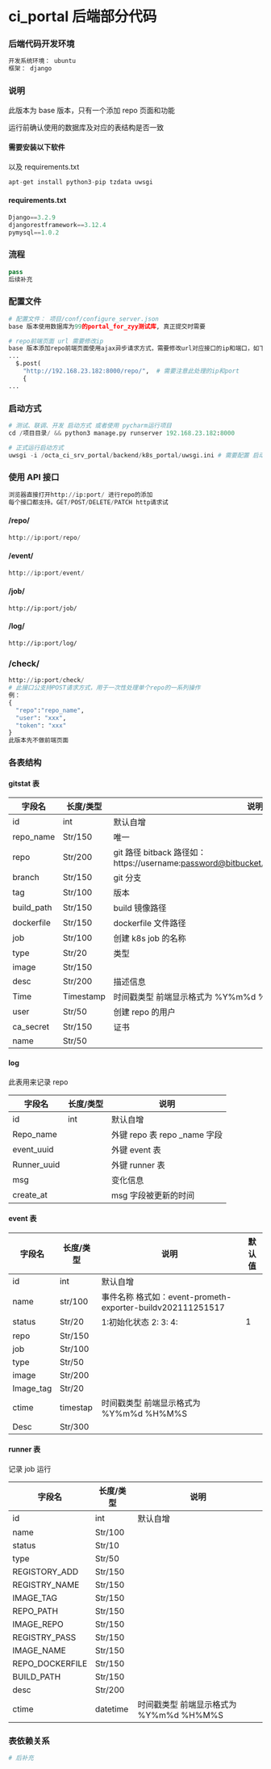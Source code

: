 # ci_portal 后端部分代码

### 后端代码开发环境

```python
开发系统环境： ubuntu
框架： django

```

### 说明

此版本为 base 版本，只有一个添加 repo 页面和功能

运行前确认使用的数据库及对应的表结构是否一致

#### **需要安装以下软件**

以及 requirements.txt

```python
apt-get install python3-pip tzdata uwsgi
```

#### requirements.txt

```python
Django==3.2.9
djangorestframework==3.12.4
pymysql==1.0.2
```

### 流程

```python
pass
后续补充
```

### 配置文件

```python
# 配置文件： 项目/conf/configure_server.json
base 版本使用数据库为99的portal_for_zyy测试库, 真正提交时需要

# repo前端页面 url 需要修改ip
base 版本添加repo前端页面使用ajax异步请求方式，需要修改url对应接口的ip和端口，如下：
...
  $.post(
    "http://192.168.23.182:8000/repo/",  # 需要注意此处理的ip和port
    {
...
```

### 启动方式

```python
# 测试、联调、开发 启动方式 或者使用 pycharm运行项目
cd /项目目录/ && python3 manage.py runserver 192.168.23.182:8000

# 正式运行启动方式
uwsgi -i /octa_ci_srv_portal/backend/k8s_portal/uwsgi.ini # 需要配置 启动的ip和端口

```

### 使用 API 接口

```python
浏览器直接打开http://ip:port/ 进行repo的添加
每个接口都支持。GET/POST/DELETE/PATCH http请求试

```

#### /repo/

```python
http://ip:port/repo/
```

#### /event/

```python
http://ip:port/event/
```

#### /job/

```
http://ip:port/job/
```

#### /log/

```
http://ip:port/log/
```

### /check/

```python
http://ip:port/check/
# 此接口公支持POST请求方式，用于一次性处理单个repo的一系列操作
例：
{
  "repo":"repo_name",
  "user": "xxx",
  "token": "xxx"
}
此版本先不做前端页面
```

### 各表结构

#### gitstat 表

| 字段名     | 长度/类型 | 说明                                                                                           |
| ---------- | --------- | ---------------------------------------------------------------------------------------------- |
| id         | int       | 默认自增                                                                                       |
| repo_name  | Str/150   | 唯一                                                                                           |
| repo       | Str/200   | git 路径 bitback 路径如：https://username:password@bitbucket.org/8labteam/prometh_exporter.git |
| branch     | Str/150   | git 分支                                                                                       |
| tag        | Str/100   | 版本                                                                                           |
| build_path | Str/150   | build 镜像路径                                                                                 |
| dockerfile | Str/150   | dockerfile 文件路径                                                                            |
| job        | Str/100   | 创建 k8s job 的名称                                                                            |
| type       | Str/20    | 类型                                                                                           |
| image      | Str/150   |                                                                                                |
| desc       | Str/200   | 描述信息                                                                                       |
| Time       | Timestamp | 时间戳类型 前端显示格式为 %Y%m%d %H%M%S                                                        |
| user       | Str/50    | 创建 repo 的用户                                                                               |
| ca_secret  | Str/150   | 证书                                                                                           |
| name       | Str/50    |                                                                                                |

#### log

此表用来记录 repo

| 字段名      | 长度/类型 | 说明                          |
| ----------- | --------- | ----------------------------- |
| id          | int       | 默认自增                      |
| Repo_name   |           | 外键 repo 表 repo \_name 字段 |
| event_uuid  |           | 外键 event 表                 |
| Runner_uuid |           | 外键 runner 表                |
| msg         |           | 变化信息                      |
| create_at   |           | msg 字段被更新的时间          |

#### event 表

| 字段名    | 长度/类型 | 说明                                                       | 默认值 |
| --------- | --------- | ---------------------------------------------------------- | ------ |
| id        | int       | 默认自增                                                   |        |
| name      | str/100   | 事件名称 格式如：event-prometh-exporter-buildv202111251517 |        |
| status    | Str/20    | 1:初始化状态 2: 3: 4:                                      | 1      |
| repo      | Str/150   |                                                            |        |
| job       | Str/100   |                                                            |        |
| type      | Str/50    |                                                            |        |
| image     | Str/200   |                                                            |        |
| Image_tag | Str/20    |                                                            |        |
| ctime     | timestap  | 时间戳类型 前端显示格式为 %Y%m%d %H%M%S                    |        |
| Desc      | Str/300   |                                                            |        |

#### runner 表

记录 job 运行

| 字段名          | 长度/类型 | 说明                                    |
| --------------- | --------- | --------------------------------------- |
| id              | int       | 默认自增                                |
| name            | Str/100   |                                         |
| status          | Str/10    |                                         |
| type            | Str/50    |                                         |
| REGISTORY_ADD   | Str/150   |                                         |
| REGISTRY_NAME   | Str/150   |                                         |
| IMAGE_TAG       | Str/150   |                                         |
| REPO_PATH       | Str/150   |                                         |
| IMAGE_REPO      | Str/150   |                                         |
| REGISTRY_PASS   | Str/150   |                                         |
| IMAGE_NAME      | Str/150   |                                         |
| REPO_DOCKERFILE | Str/150   |                                         |
| BUILD_PATH      | Str/150   |                                         |
| desc            | Str/200   |                                         |
| ctime           | datetime  | 时间戳类型 前端显示格式为 %Y%m%d %H%M%S |

### 表依赖关系

```python
# 后补充
```
